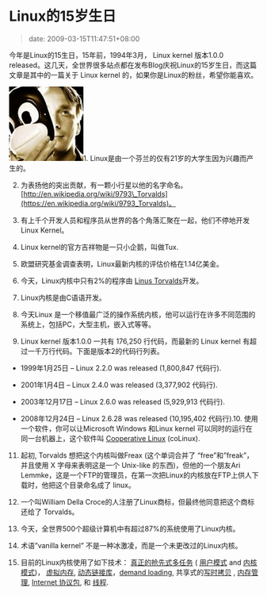 # Linux的15岁生日
>date: 2009-03-15T11:47:51+08:00


今年是Linux的15生日，15年前，1994年3月， Linux kernel 版本1.0.0  released。这几天，全世界很多站点都在发布Blog庆祝Linux的15岁生日，而这篇文章是其中的一篇关于 Linux kernel 的，如果你是Linux的粉丝，希望你能喜欢。


[![mask-linus_torvalds](/assets/images/coolshell.cn/wp-content/uploads/2009/03/mask-linus_torvalds-150x150.jpg "mask-linus_torvalds")](https://coolshell.cn/wp-content/uploads/2009/03/mask-linus_torvalds.jpg)1. Linux是由一个芬兰的仅有21岁的大学生因为兴趣而产生的。


2. 为表扬他的突出贡献，有一颗小行星以他的名字命名。[http://en.wikipedia.org/wiki/9793\_Torvalds](https://en.wikipedia.org/wiki/9793_Torvalds)。


3. 有上千个开发人员和程序员从世界的各个角落汇聚在一起，他们不停地开发Linux Kernel。


4. Linux kernel的官方吉祥物是一只小企鹅，叫做Tux.


5. 欧盟研究基金调查表明，Linux最新内核的评估价格在1.14亿美金。



6. 今天，Linux内核中只有2%的程序由 [Linus Torvalds](https://en.wikipedia.org/wiki/Linus_Torvalds)开发。


7. Linux内核是由C语语开发。


8. 今天Linux 是一个移值最广泛的操作系统内核，他可以运行在许多不同范围的系统上，包括PC，大型主机，嵌入式等等。


9. Linux kernel 版本1.0.0 一共有 176,250 行代码，而最新的 Linux kernel 有超过一千万行代码。下面是版本2的代码行列表。


- 1999年1月25日 – Linux 2.2.0 was released (1,800,847 代码行).

- 2001年1月4日 – Linux 2.4.0 was released (3,377,902 代码行).

- 2003年12月17日 – Linux 2.6.0 was released (5,929,913 代码行).

- 2008年12月24日 – Linux 2.6.28 was released (10,195,402 代码行).10. 使用一个软件，你可以让Microsoft Windows 和Linux kernel 可以同时的运行在同一台机器上，这个软件叫 [Cooperative Linux](http://www.colinux.org/) (coLinux).
11. 起初, Torvalds 想把这个内核叫做Freax (这个单词合并了 “free”和”freak”，并且使用 X 字母来表明这是一个 Unix-like 的东西)，但他的一个朋友Ari Lemmke，这是一个FTP的管理员，在第一次把Linux的内核放在FTP上供人下载时，他把这个目录命名成了 linux。


12. 一个叫William Della Croce的人注册了Linux商标，但最终他同意把这个商标还给了 Torvalds。


13. 今天，全世界500个超级计算机中有超过87%的系统使用了Linux内核。


14. 术语”vanilla kernel” 不是一种冰激凌，而是一个未更改过的Linux内核。

15. 目前的Linux内核使用了如下技术： [真正的抢先式多任务](https://en.wikipedia.org/wiki/Computer_multitasking#Preemptive_multitasking.2Ftime-sharing "Computer multitasking") ( [用户模式](https://en.wikipedia.org/wiki/User_mode "User mode") and [内核模式](https://en.wikipedia.org/wiki/Kernel_mode "Kernel mode"))， [虚拟内存](https://en.wikipedia.org/wiki/Virtual_memory "Virtual memory"), [动态链接库](https://en.wikipedia.org/wiki/Library_%28computer_science%29 "Library (computer science)")，[demand loading](https://en.wikipedia.org/wiki/Demand_paging "Demand paging"), 共享式的[写时拷贝](https://en.wikipedia.org/wiki/Copy-on-write "Copy-on-write") , [内存管理](https://en.wikipedia.org/wiki/Memory_management "Memory management"), [Internet 协议包](https://en.wikipedia.org/wiki/Internet_protocol_suite), 和 [线程](https://en.wikipedia.org/wiki/Thread_%28computer_science%29 "Thread (computer science)").


 


